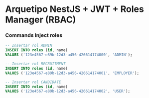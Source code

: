 # Arquetipo NestJS + JWT + Roles Manager (RBAC)

### Commands Inject roles
```sql
-- Insertar rol ADMIN
INSERT INTO roles (id, name)
VALUES ('123e4567-e89b-12d3-a456-426614174000', 'ADMIN');

-- Insertar rol RECRUITMENT
INSERT INTO roles (id, name)
VALUES ('123e4567-e89b-12d3-a456-426614174001', 'EMPLOYER');

-- Insertar rol CANDIDATE
INSERT INTO roles (id, name)
VALUES ('123e4567-e89b-12d3-a456-426614174002', 'USER');
```
